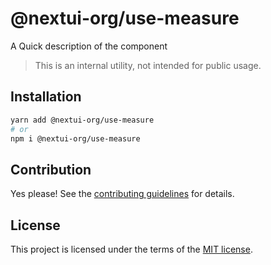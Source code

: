 # @nextui-org/use-measure

A Quick description of the component

> This is an internal utility, not intended for public usage.

## Installation

```sh
yarn add @nextui-org/use-measure
# or
npm i @nextui-org/use-measure
```

## Contribution

Yes please! See the
[contributing guidelines](https://github.com/nextui-org/nextui/blob/master/CONTRIBUTING.md)
for details.

## License

This project is licensed under the terms of the
[MIT license](https://github.com/nextui-org/nextui/blob/master/LICENSE).
